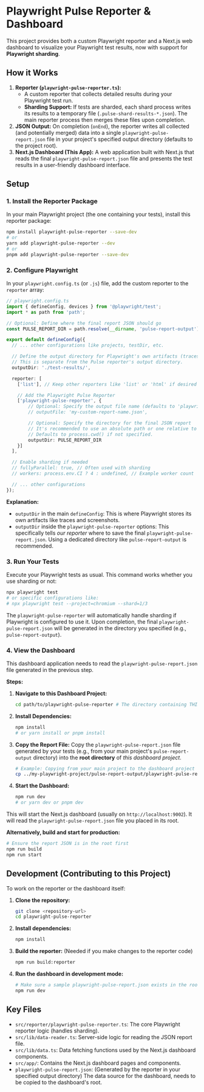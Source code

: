 
# Playwright Pulse Reporter & Dashboard

This project provides both a custom Playwright reporter and a Next.js web dashboard to visualize your Playwright test results, now with support for **Playwright sharding**.

## How it Works

1.  **Reporter (`playwright-pulse-reporter.ts`):**
    *   A custom reporter that collects detailed results during your Playwright test run.
    *   **Sharding Support:** If tests are sharded, each shard process writes its results to a temporary file (`.pulse-shard-results-*.json`). The main reporter process then merges these files upon completion.
2.  **JSON Output:** On completion (`onEnd`), the reporter writes all collected (and potentially merged) data into a single `playwright-pulse-report.json` file in your project's specified output directory (defaults to the project root).
3.  **Next.js Dashboard (This App):** A web application built with Next.js that reads the final `playwright-pulse-report.json` file and presents the test results in a user-friendly dashboard interface.

## Setup

### 1. Install the Reporter Package

In your main Playwright project (the one containing your tests), install this reporter package:

```bash
npm install playwright-pulse-reporter --save-dev
# or
yarn add playwright-pulse-reporter --dev
# or
pnpm add playwright-pulse-reporter --save-dev
```

### 2. Configure Playwright

In your `playwright.config.ts` (or `.js`) file, add the custom reporter to the `reporter` array:

```typescript
// playwright.config.ts
import { defineConfig, devices } from '@playwright/test';
import * as path from 'path';

// Optional: Define where the final report JSON should go
const PULSE_REPORT_DIR = path.resolve(__dirname, 'pulse-report-output'); // Example: a directory in your project root

export default defineConfig({
  // ... other configurations like projects, testDir, etc.

  // Define the output directory for Playwright's own artifacts (traces, screenshots)
  // This is separate from the Pulse reporter's output directory.
  outputDir: './test-results/',

  reporter: [
    ['list'], // Keep other reporters like 'list' or 'html' if desired

    // Add the Playwright Pulse Reporter
    ['playwright-pulse-reporter', {
        // Optional: Specify the output file name (defaults to 'playwright-pulse-report.json')
        // outputFile: 'my-custom-report-name.json',

        // Optional: Specify the directory for the final JSON report
        // It's recommended to use an absolute path or one relative to the config file.
        // Defaults to process.cwd() if not specified.
        outputDir: PULSE_REPORT_DIR
    }]
  ],

  // Enable sharding if needed
  // fullyParallel: true, // Often used with sharding
  // workers: process.env.CI ? 4 : undefined, // Example worker count

  // ... other configurations
});
```

**Explanation:**

*   `outputDir` in the main `defineConfig`: This is where Playwright stores its own artifacts like traces and screenshots.
*   `outputDir` inside the `playwright-pulse-reporter` options: This specifically tells *our reporter* where to save the final `playwright-pulse-report.json`. Using a dedicated directory like `pulse-report-output` is recommended.

### 3. Run Your Tests

Execute your Playwright tests as usual. This command works whether you use sharding or not:

```bash
npx playwright test
# or specific configurations like:
# npx playwright test --project=chromium --shard=1/3
```

The `playwright-pulse-reporter` will automatically handle sharding if Playwright is configured to use it. Upon completion, the final `playwright-pulse-report.json` will be generated in the directory you specified (e.g., `pulse-report-output`).

### 4. View the Dashboard

This dashboard application needs to read the `playwright-pulse-report.json` file generated in the previous step.

**Steps:**

1.  **Navigate to this Dashboard Project:**
    ```bash
    cd path/to/playwright-pulse-reporter # The directory containing THIS dashboard code
    ```
2.  **Install Dependencies:**
    ```bash
    npm install
    # or yarn install or pnpm install
    ```
3.  **Copy the Report File:** Copy the `playwright-pulse-report.json` file generated by your tests (e.g., from your main project's `pulse-report-output` directory) into the **root directory** of *this dashboard project*.
    ```bash
    # Example: Copying from your main project to the dashboard project directory
    cp ../my-playwright-project/pulse-report-output/playwright-pulse-report.json ./
    ```
4.  **Start the Dashboard:**
    ```bash
    npm run dev
    # or yarn dev or pnpm dev
    ```

This will start the Next.js dashboard (usually on `http://localhost:9002`). It will read the `playwright-pulse-report.json` file you placed in its root.

**Alternatively, build and start for production:**

```bash
# Ensure the report JSON is in the root first
npm run build
npm run start
```

## Development (Contributing to this Project)

To work on the reporter or the dashboard itself:

1.  **Clone the repository:**
    ```bash
    git clone <repository-url>
    cd playwright-pulse-reporter
    ```
2.  **Install dependencies:**
    ```bash
    npm install
    ```
3.  **Build the reporter:** (Needed if you make changes to the reporter code)
    ```bash
    npm run build:reporter
    ```
4.  **Run the dashboard in development mode:**
    ```bash
    # Make sure a sample playwright-pulse-report.json exists in the root
    npm run dev
    ```

## Key Files

*   `src/reporter/playwright-pulse-reporter.ts`: The core Playwright reporter logic (handles sharding).
*   `src/lib/data-reader.ts`: Server-side logic for reading the JSON report file.
*   `src/lib/data.ts`: Data fetching functions used by the Next.js dashboard components.
*   `src/app/`: Contains the Next.js dashboard pages and components.
*   `playwright-pulse-report.json`: (Generated by the reporter in your specified output directory) The data source for the dashboard, needs to be copied to the dashboard's root.

